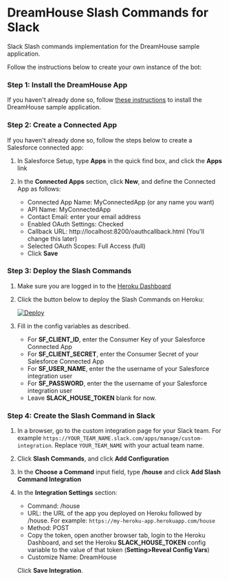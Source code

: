 # DreamHouse Slash Commands for Slack

Slack Slash commands implementation for the DreamHouse sample application.

Follow the instructions below to create your own instance of the bot:

### Step 1: Install the DreamHouse App

If you haven't already done so, follow [these instructions](http://dreamhouse-site.herokuapp.com/installation/) to install the DreamHouse sample application.

### Step 2: Create a Connected App

If you haven't already done so, follow the steps below to create a Salesforce connected app:

1. In Salesforce Setup, type **Apps** in the quick find box, and click the **Apps** link

1. In the **Connected Apps** section, click **New**, and define the Connected App as follows:

    - Connected App Name: MyConnectedApp (or any name you want)
    - API Name: MyConnectedApp
    - Contact Email: enter your email address
    - Enabled OAuth Settings: Checked
    - Callback URL: http://localhost:8200/oauthcallback.html (You'll change this later)
    - Selected OAuth Scopes: Full Access (full)
    - Click **Save**

### Step 3: Deploy the Slash Commands

1. Make sure you are logged in to the [Heroku Dashboard](https://dashboard.heroku.com/)
1. Click the button below to deploy the Slash Commands on Heroku:

    [![Deploy](https://www.herokucdn.com/deploy/button.png)](https://heroku.com/deploy)

1. Fill in the config variables as described.

    - For **SF_CLIENT_ID**, enter the Consumer Key of your Salesforce Connected App
    - For **SF_CLIENT_SECRET**, enter the Consumer Secret of your Salesforce Connected App
    - For **SF_USER_NAME**, enter the the username of your Salesforce integration user
    - For **SF_PASSWORD**, enter the the username of your Salesforce integration user
    - Leave **SLACK_HOUSE_TOKEN** blank for now.

### Step 4: Create the Slash Command in Slack

1. In a browser, go to the custom integration page for your Slack team. For example ```https://YOUR_TEAM_NAME.slack.com/apps/manage/custom-integration```. Replace ```YOUR_TEAM_NAME``` with your actual team name.

1. Click **Slash Commands**, and click **Add Configuration**

1. In the **Choose a Command** input field, type **/house** and click **Add Slash Command Integration**

1. In the **Integration Settings** section: 

    - Command: /house
    - URL: the URL of the app you deployed on Heroku followed by /house. For example: ```https://my-heroku-app.herokuapp.com/house```
    - Method: POST
    - Copy the token, open another browser tab, login to the Heroku Dashboard, and set the Heroku **SLACK_HOUSE_TOKEN** config variable to the value of that token (**Setting>Reveal Config Vars**)
    - Customize Name: DreamHouse
    
    Click **Save Integration**.

